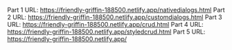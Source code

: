 Part 1 URL: https://friendly-griffin-188500.netlify.app/nativedialogs.html
Part 2 URL: https://friendly-griffin-188500.netlify.app/customdialogs.html
Part 3 URL: https://friendly-griffin-188500.netlify.app/crud.html
Part 4 URL: https://friendly-griffin-188500.netlify.app/styledcrud.html
Part 5 URL: https://friendly-griffin-188500.netlify.app/
